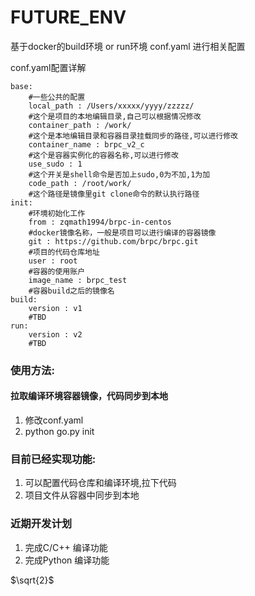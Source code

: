 # FUTURE_ENV
基于docker的build环境 or run环境
conf.yaml 进行相关配置

conf.yaml配置详解
```
base:
    #一些公共的配置
    local_path : /Users/xxxxx/yyyy/zzzzz/
    #这个是项目的本地编辑目录,自己可以根据情况修改
    container_path : /work/  
    #这个是本地编辑目录和容器目录挂载同步的路径,可以进行修改
    container_name : brpc_v2_c
    #这个是容器实例化的容器名称,可以进行修改
    use_sudo : 1
    #这个开关是shell命令是否加上sudo,0为不加,1为加
    code_path : /root/work/
    #这个路径是镜像里git clone命令的默认执行路径
init:
    #环境初始化工作
    from : zqmath1994/brpc-in-centos
    #docker镜像名称，一般是项目可以进行编译的容器镜像
    git : https://github.com/brpc/brpc.git
    #项目的代码仓库地址
    user : root
    #容器的使用账户
    image_name : brpc_test
    #容器build之后的镜像名
build:
    version : v1
    #TBD
run:
    version : v2
    #TBD
```

### 使用方法:
#### 拉取编译环境容器镜像，代码同步到本地
1. 修改conf.yaml
2. python go.py init


### 目前已经实现功能:
1. 可以配置代码仓库和编译环境,拉下代码
2. 项目文件从容器中同步到本地

### 近期开发计划
1. 完成C/C++ 编译功能
2. 完成Python 编译功能


$`\sqrt{2}`$
